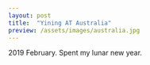 ```yaml
---
layout: post
title:  "Yining AT Australia"
preview: /assets/images/australia.jpg
---
```


2019 February. Spent my lunar new year.
